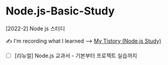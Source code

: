 # Node.js-Basic-Study

[2022-2] Node js 스터디

✍️ I'm recording what I learned --> <a href="https://5ji-record.tistory.com/category/4%ED%95%99%EA%B8%B0/%EB%85%B8%EB%93%9C.js%20%EC%B0%8D%EC%96%B4%EB%A8%B9%EA%B8%B0">My Tistory (Node.js Study)</a>

- [ ] [리뉴얼] Node.js 교과서 - 기본부터 프로젝트 실습까지
